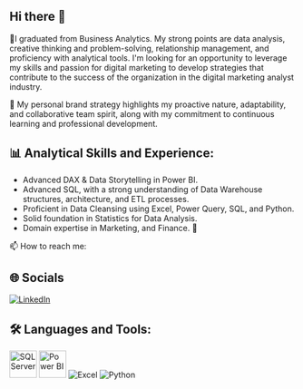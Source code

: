 ## Hi there 👋
🌱I graduated from Business Analytics. My strong points are data analysis, creative thinking and problem-solving, relationship management, and proficiency with analytical tools. I'm looking for an opportunity to leverage my skills and passion for digital marketing to develop strategies that contribute to the success of the organization in the digital marketing analyst industry. 

🤔 My personal brand strategy highlights my proactive nature, adaptability, and collaborative team spirit, along with my commitment to continuous learning and professional development.

## 📊 Analytical Skills and Experience:

- Advanced DAX & Data Storytelling in Power BI.  
- Advanced SQL, with a strong understanding of Data Warehouse structures, architecture, and ETL processes.  
- Proficient in Data Cleansing using Excel, Power Query, SQL, and Python.  
- Solid foundation in Statistics for Data Analysis.  
- Domain expertise in Marketing, and Finance. 🚀  

📫 How to reach me: 
## 🌐 Socials
[![LinkedIn](https://img.shields.io/badge/LinkedIn-%230077B5.svg?logo=linkedin&logoColor=white)](https://linkedin.com/in/https://www.linkedin.com/in/nguyentu2201/) 

## 🛠️ Languages and Tools:

<p>
  <!-- Updated SQL Server logo -->
  <img src="https://upload.wikimedia.org/wikipedia/de/8/8c/Microsoft_SQL_Server_Logo.svg" alt="SQL Server" width="48" height="48" />
  <!-- Updated Power BI logo -->
  <img src="https://upload.wikimedia.org/wikipedia/commons/c/cf/New_Power_BI_Logo.svg" alt="Power BI" width="48" height="48" />
  <img src="https://img.icons8.com/color/48/000000/microsoft-excel-2019--v1.png" alt="Excel" />
  <img src="https://img.icons8.com/color/48/000000/python.png" alt="Python" />
  
</p>
